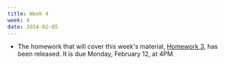 ```yaml
---
title: Week 4
week: 4
date: 2024-02-05
---
```


- The homework that will cover this week's material, [Homework 3](http://prob140.datahub.berkeley.edu/hub/user-redirect/git-pull?repo=https://github.com/stat88/content-sp24&branch=main&subPath=hw/Homework_04.ipynb), has been released. It is due Monday, February 12, at 4PM.
